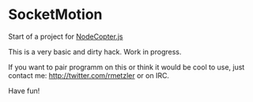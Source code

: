 # SocketMotion

Start of a project for [NodeCopter.js](http://nodecopter.com/)

This is a very basic and dirty hack. Work in progress.

If you want to pair programm on this or think it would be cool to use, just contact me:
http://twitter.com/rmetzler
or on IRC.

Have fun!